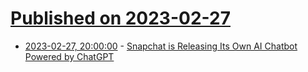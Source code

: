 # [Published on 2023-02-27](index.md)

* [2023-02-27, 20:00:00](https://tech.slashdot.org/story/23/02/27/1510231/snapchat-is-releasing-its-own-ai-chatbot-powered-by-chatgpt?utm_source=rss1.0mainlinkanon&utm_medium=feed) - [Snapchat is Releasing Its Own AI Chatbot Powered by ChatGPT](https://tech.slashdot.org/story/23/02/27/1510231/snapchat-is-releasing-its-own-ai-chatbot-powered-by-chatgpt?utm_source=rss1.0mainlinkanon&utm_medium=feed)

